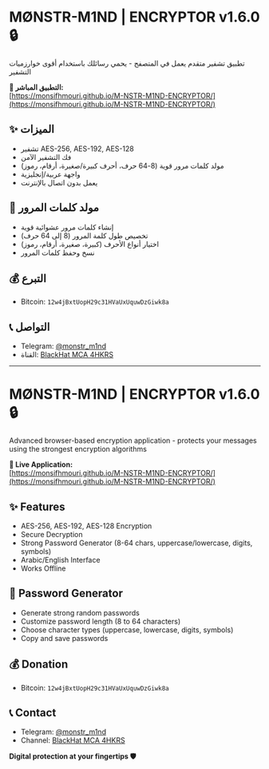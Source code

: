 # MØNSTR-M1ND | ENCRYPTOR v1.6.0 🔒

تطبيق تشفير متقدم يعمل في المتصفح - يحمي رسائلك باستخدام أقوى خوارزميات التشفير

**🔗 التطبيق المباشر:**  
[https://monsifhmouri.github.io/M-NSTR-M1ND-ENCRYPTOR/](https://monsifhmouri.github.io/M-NSTR-M1ND-ENCRYPTOR/)

## ✨ الميزات
- تشفير AES-256, AES-192, AES-128
- فك التشفير الآمن
- مولد كلمات مرور قوية (8-64 حرف، أحرف كبيرة/صغيرة، أرقام، رموز)
- واجهة عربية/إنجليزية
- يعمل بدون اتصال بالإنترنت

## 🔐 مولد كلمات المرور
- إنشاء كلمات مرور عشوائية قوية
- تخصيص طول كلمة المرور (8 إلى 64 حرف)
- اختيار أنواع الأحرف (كبيرة، صغيرة، أرقام، رموز)
- نسخ وحفظ كلمات المرور

## 💰 التبرع
- Bitcoin: `12w4jBxtUopH29c31HVaUxUquwDzGiwk8a`

## 📞 التواصل
- Telegram: [@monstr_m1nd](https://t.me/monstr_m1nd)
- القناة: [BlackHat MCA 4HKRS](https://t.me/MCA_4HKRS)

---

# MØNSTR-M1ND | ENCRYPTOR v1.6.0 🔒

Advanced browser-based encryption application - protects your messages using the strongest encryption algorithms

**🔗 Live Application:**  
[https://monsifhmouri.github.io/M-NSTR-M1ND-ENCRYPTOR/](https://monsifhmouri.github.io/M-NSTR-M1ND-ENCRYPTOR/)

## ✨ Features
- AES-256, AES-192, AES-128 Encryption
- Secure Decryption
- Strong Password Generator (8-64 chars, uppercase/lowercase, digits, symbols)
- Arabic/English Interface
- Works Offline

## 🔐 Password Generator
- Generate strong random passwords
- Customize password length (8 to 64 characters)
- Choose character types (uppercase, lowercase, digits, symbols)
- Copy and save passwords

## 💰 Donation
- Bitcoin: `12w4jBxtUopH29c31HVaUxUquwDzGiwk8a`

## 📞 Contact
- Telegram: [@monstr_m1nd](https://t.me/monstr_m1nd)
- Channel: [BlackHat MCA 4HKRS](https://t.me/MCA_4HKRS)

**Digital protection at your fingertips 🛡️**
